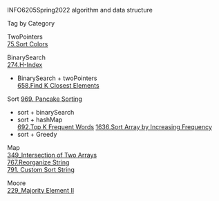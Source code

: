 INFO6205Spring2022
algorithm and data structure

Tag by Category

TwoPointers  
[75.Sort Colors](https://leetcode-cn.com/problems/sort-colors/)

BinarySearch  
[274.H-Index](https://leetcode-cn.com/problems/h-index/)
+ BinarySearch + twoPointers  
[658.Find K Closest Elements](https://leetcode-cn.com/problems/find-k-closest-elements/)

Sort
[969. Pancake Sorting](https://leetcode-cn.com/problems/pancake-sorting/)
+ sort + binarySearch  
+ sort + hashMap  
[692.Top K Frequent Words](https://leetcode-cn.com/problems/top-k-frequent-words/)
[1636.Sort Array by Increasing Frequency](https://leetcode-cn.com/problems/sort-array-by-increasing-frequency/)
+ sort + Greedy  

Map  
[349_Intersection of Two Arrays](https://leetcode-cn.com/problems/intersection-of-two-arrays/)  
[767.Reorganize String](https://leetcode-cn.com/problems/reorganize-string/)  
[791. Custom Sort String](https://leetcode-cn.com/problems/custom-sort-string/)  

Moore  
[229_Majority Element II](https://leetcode-cn.com/problems/majority-element-ii/)

 
